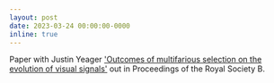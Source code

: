 ```yaml
---
layout: post
date: 2023-03-24 00:00:00-0000
inline: true
---
```


Paper with Justin Yeager ['Outcomes of multifarious selection on the evolution of visual signals']([https://TBD/](https://royalsocietypublishing.org/doi/full/10.1098/rspb.2023.0327)) out in Proceedings of the Royal Society B.
